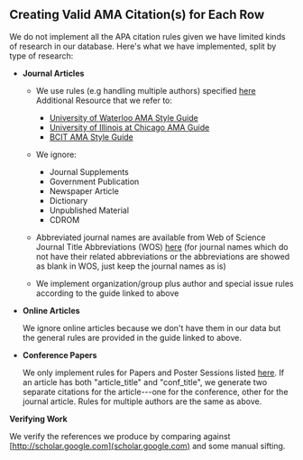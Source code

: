 ## Creating Valid AMA Citation(s) for Each Row

We do not implement all the APA citation rules given we have limited kinds of research in our database. Here's what we have implemented, split by type of research:

* **Journal Articles**

    * We use rules (e.g handling multiple authors) specified [here](https://med.fsu.edu/sites/default/files/userFiles/file/AmericanMedicalAssociationStyleJAMA.pdf)
      Additional Resource that we refer to:
        * [University of Waterloo AMA Style Guide](http://subjectguides.uwaterloo.ca/c.php?g=695555&p=4931907)
        * [University of Illinois at Chicago AMA Guide](https://researchguides.uic.edu/ld.php?content_id=10003294)
        * [BCIT AMA Style Guide](https://www.bcit.ca/files/library/pdf/bcit-ama_citation_guide.pdf)

    * We ignore:
        * Journal Supplements
        * Government Publication
        * Newspaper Article
        * Dictionary
        * Unpublished Material
        * CDROM

	* Abbreviated journal names are available from Web of Science Journal Title Abbreviations (WOS) [here](https://images.webofknowledge.com/images/help/WOS/A_abrvjt.html) (for journal names which do not have their related abbreviations or the abbreviations are showed as blank in WOS, just keep the journal names as is)

    * We implement organization/group plus author and special issue rules according to the guide linked to above


* **Online Articles**

    We ignore online articles because we don't have them in our data but the general rules are provided in the guide linked to above.

* **Conference Papers**

    We only implement rules for Papers and Poster Sessions listed [here](https://med.fsu.edu/userFiles/file/AmericanMedicalAssociationStyleJAMA.pdf). If an article has both "article_title" and "conf_title", we generate two separate citations for the article---one for the conference, other for the journal article. Rules for multiple authors are the same as above.

**Verifying Work**

We verify the references we produce by comparing against [http://scholar.google.com](scholar.google.com) and some manual sifting.
